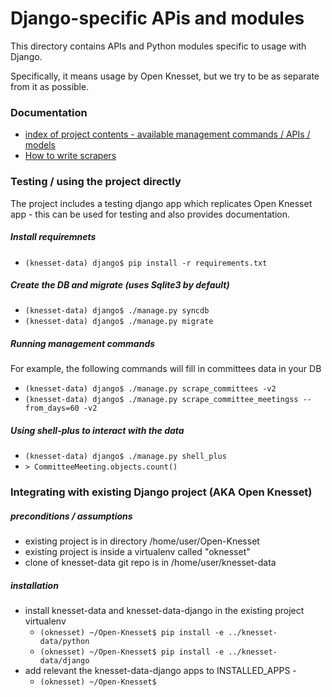 # Django-specific APis and modules

This directory contains APIs and Python modules specific to usage with Django.

Specifically, it means usage by Open Knesset, but we try to be as separate from it as possible.

### Documentation

* [index of project contents - available management commands / APIs / models](/django/knesset_data_django/README.md)
* [How to write scrapers](/django/knesset_data_django/HOW_TO_WRITE_SCRAPERS.md)

### Testing / using the project directly

The project includes a testing django app which replicates Open Knesset app -
this can be used for testing and also provides documentation.

##### Install requiremnets

* `(knesset-data) django$ pip install -r requirements.txt`

##### Create the DB and migrate (uses Sqlite3 by default)

* `(knesset-data) django$ ./manage.py syncdb`
* `(knesset-data) django$ ./manage.py migrate`

##### Running management commands

For example, the following commands will fill in committees data in your DB

* `(knesset-data) django$ ./manage.py scrape_committees -v2`
* `(knesset-data) django$ ./manage.py scrape_committee_meetingss --from_days=60 -v2`

##### Using shell-plus to interact with the data

* `(knesset-data) django$ ./manage.py shell_plus`
* `> CommitteeMeeting.objects.count()`

### Integrating with existing Django project (AKA Open Knesset)

##### preconditions / assumptions

* existing project is in directory /home/user/Open-Knesset
* existing project is inside a virtualenv called "oknesset"
* clone of knesset-data git repo is in /home/user/knesset-data

##### installation

* install knesset-data and knesset-data-django in the existing project virtualenv
  * `(oknesset) ~/Open-Knesset$ pip install -e ../knesset-data/python`
  * `(oknesset) ~/Open-Knesset$ pip install -e ../knesset-data/django`
* add relevant the knesset-data-django apps to INSTALLED_APPS -
  * `(oknesset) ~/Open-Knesset$ `

